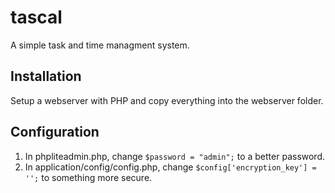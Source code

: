 tascal
================
A simple task and time managment system.

Installation
----------------
Setup a webserver with PHP and copy everything into the webserver folder.

Configuration 
-----------------
1. In phpliteadmin.php, change `$password = "admin";` to a better password.
2. In application/config/config.php, change `$config['encryption_key'] = '';` to something more secure.
